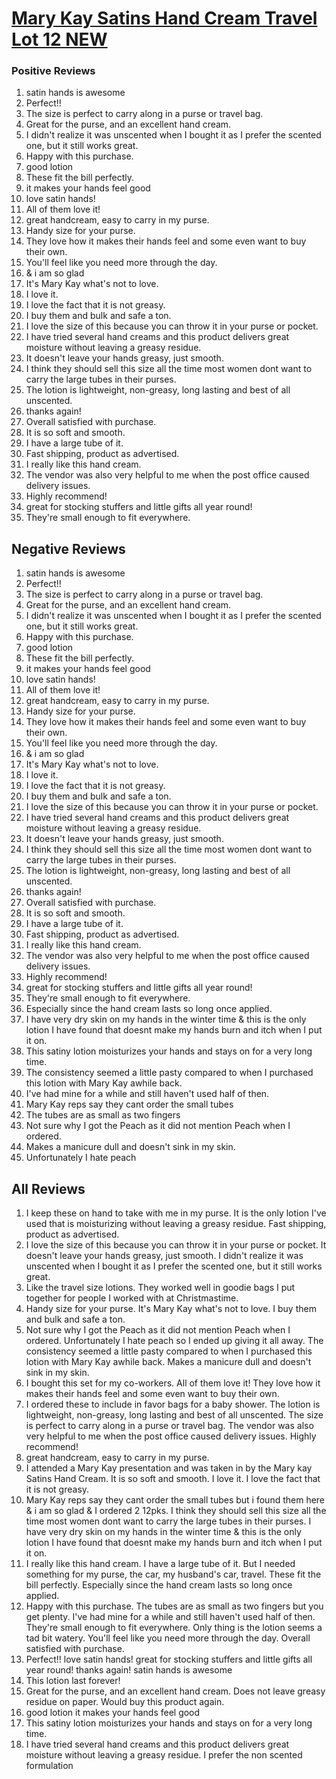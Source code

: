 # [Mary Kay Satins Hand Cream Travel Lot 12 NEW](https://products.checkmycream.com/products/Mary-Kay-Satins-Hand-Cream-Travel-Lot-12-NEW.html)

### Positive Reviews

<ol>
      <li>satin hands is awesome</li>
      <li>Perfect!!</li>
      <li>The size is perfect to carry along in a purse or travel bag.</li>
      <li>Great for the purse, and an excellent hand cream.  </li>
      <li>I didn&#x27;t realize it was unscented when I bought it as I prefer the scented one, but it still works great.</li>
      <li>Happy with this purchase.  </li>
      <li>good lotion</li>
      <li>These fit the bill perfectly.</li>
      <li>it makes your hands feel good</li>
      <li>love satin hands!</li>
      <li>All of them love it!</li>
      <li>great handcream, easy to carry in my purse.</li>
      <li>Handy size for your purse.</li>
      <li>They love how it makes their hands feel and some even want to buy their own.</li>
      <li>You&#x27;ll feel like you need more through the day.  </li>
      <li>&amp; i am so glad</li>
      <li>It&#x27;s Mary Kay what&#x27;s not to love.  </li>
      <li>I love it.  </li>
      <li>I love the fact that it is not greasy.</li>
      <li>I buy them and bulk and safe a ton.</li>
      <li>I love the size of this because you can throw it in your purse or pocket.</li>
      <li>I have tried several hand creams and this product delivers great moisture without leaving a greasy residue.  </li>
      <li>It doesn&#x27;t leave your hands greasy, just smooth.</li>
      <li>I think they should sell this size all the time most women dont want to carry the large tubes in their purses.</li>
      <li>The lotion is lightweight, non-greasy, long lasting and best of all unscented.</li>
      <li>thanks again!</li>
      <li>Overall satisfied with purchase.</li>
      <li>It is so soft and smooth.  </li>
      <li>I have a large tube of it.</li>
      <li>Fast shipping, product as advertised.</li>
      <li>I really like this hand cream.</li>
      <li>The vendor was also very helpful to me when the post office caused delivery issues.</li>
      <li>Highly recommend!</li>
      <li>great for stocking stuffers and little gifts all year round!</li>
      <li>They&#x27;re small enough to fit everywhere.  </li>
</ol>


<h2>Negative Reviews</h2>
<ol>
<li> satin hands is awesome</li>
<li> Perfect!!</li>
<li> The size is perfect to carry along in a purse or travel bag.</li>
<li> Great for the purse, and an excellent hand cream.  </li>
<li> I didn&#x27;t realize it was unscented when I bought it as I prefer the scented one, but it still works great.</li>
<li> Happy with this purchase.  </li>
<li> good lotion</li>
<li> These fit the bill perfectly.</li>
<li> it makes your hands feel good</li>
<li> love satin hands!</li>
<li> All of them love it!</li>
<li> great handcream, easy to carry in my purse.</li>
<li> Handy size for your purse.</li>
<li> They love how it makes their hands feel and some even want to buy their own.</li>
<li> You&#x27;ll feel like you need more through the day.  </li>
<li> &amp; i am so glad</li>
<li> It&#x27;s Mary Kay what&#x27;s not to love.  </li>
<li> I love it.  </li>
<li> I love the fact that it is not greasy.</li>
<li> I buy them and bulk and safe a ton.</li>
<li> I love the size of this because you can throw it in your purse or pocket.</li>
<li> I have tried several hand creams and this product delivers great moisture without leaving a greasy residue.  </li>
<li> It doesn&#x27;t leave your hands greasy, just smooth.</li>
<li> I think they should sell this size all the time most women dont want to carry the large tubes in their purses.</li>
<li> The lotion is lightweight, non-greasy, long lasting and best of all unscented.</li>
<li> thanks again!</li>
<li> Overall satisfied with purchase.</li>
<li> It is so soft and smooth.  </li>
<li> I have a large tube of it.</li>
<li> Fast shipping, product as advertised.</li>
<li> I really like this hand cream.</li>
<li> The vendor was also very helpful to me when the post office caused delivery issues.</li>
<li> Highly recommend!</li>
<li> great for stocking stuffers and little gifts all year round!</li>
<li> They&#x27;re small enough to fit everywhere.  </li>
<li> Especially since the hand cream lasts so long once applied.</li>
<li> I have very dry skin on my hands in the winter time &amp; this is the only lotion I have found that doesnt make my hands burn and itch when I put it on.</li>
<li> This satiny lotion moisturizes your hands and stays on for a very long time.</li>
<li> The consistency seemed a little pasty compared to when I purchased this lotion with Mary Kay awhile back.</li>
<li> I&#x27;ve had mine for a while and still haven&#x27;t used half of then.  </li>
<li> Mary Kay reps say they cant order the small tubes</li>
<li> The tubes are as small as two fingers</li>
<li> Not sure why I got the Peach as it did not mention Peach when I ordered.</li>
<li> Makes a manicure dull and doesn&#x27;t sink in my skin.</li>
<li> Unfortunately I hate peach</li>
</ol>

<h2>All Reviews</h2>

<ol>
    <li> I keep these on hand to take with me in my purse. It is the only lotion I&#x27;ve used that is moisturizing without leaving a greasy residue.    Fast shipping, product as advertised.</li>
    <li> I love the size of this because you can throw it in your purse or pocket. It doesn&#x27;t leave your hands greasy, just smooth. I didn&#x27;t realize it was unscented when I bought it as I prefer the scented one, but it still works great.</li>
    <li> Like the travel size lotions. They worked well in goodie bags I put together for people I worked with at Christmastime.</li>
    <li> Handy size for your purse. It&#x27;s Mary Kay what&#x27;s not to love.  I buy them and bulk and safe a ton.</li>
    <li> Not sure why I got the Peach as it did not mention Peach when I ordered. Unfortunately I hate peach so I ended up giving it all away. The consistency seemed a little pasty compared to when I purchased this lotion with Mary Kay awhile back. Makes a manicure dull and doesn&#x27;t sink in my skin.</li>
    <li> I bought this set for my co-workers. All of them love it! They love how it makes their hands feel and some even want to buy their own.</li>
    <li> I ordered these to include in favor bags for a baby shower. The lotion is lightweight, non-greasy, long lasting and best of all unscented. The size is perfect to carry along in a purse or travel bag. The vendor was also very helpful to me when the post office caused delivery issues. Highly recommend!</li>
    <li> great handcream, easy to carry in my purse.</li>
    <li> I attended  a Mary Kay presentation and was taken in by the Mary kay Satins Hand Cream.  It is so soft and smooth.  I love it.  I love the fact that it is not greasy.</li>
    <li> Mary Kay reps say they cant order the small tubes but i found them here &amp; i am so glad &amp; I ordered 2 12pks. I think they should sell this size all the time most women dont want to carry the large tubes in their purses. I have very dry skin on my hands in the winter time &amp; this is the only lotion I have found that doesnt make my hands burn and itch when I put it on.</li>
    <li> I really like this hand cream. I have a large tube of it. But I needed something for my purse, the car, my husband&#x27;s car, travel. These fit the bill perfectly. Especially since the hand cream lasts so long once applied.</li>
    <li> Happy with this purchase.  The tubes are as small as two fingers but you get plenty.  I&#x27;ve had mine for a while and still haven&#x27;t used half of then.  They&#x27;re small enough to fit everywhere.  Only thing is the lotion seems a tad bit watery.  You&#x27;ll feel like you need more through the day.  Overall satisfied with purchase.</li>
    <li> Perfect!! love satin hands! great for stocking stuffers and little gifts all year round! thanks again! satin hands is awesome</li>
    <li> This lotion last forever!</li>
    <li> Great for the purse, and an excellent hand cream.  Does not leave greasy residue on paper.  Would buy this product again.</li>
    <li> good lotion it makes your hands feel good</li>
    <li> This satiny lotion moisturizes your hands and stays on for a very long time.</li>
    <li> I have tried several hand creams and this product delivers great moisture without leaving a greasy residue.  I prefer the non scented formulation</li>
</ol>




